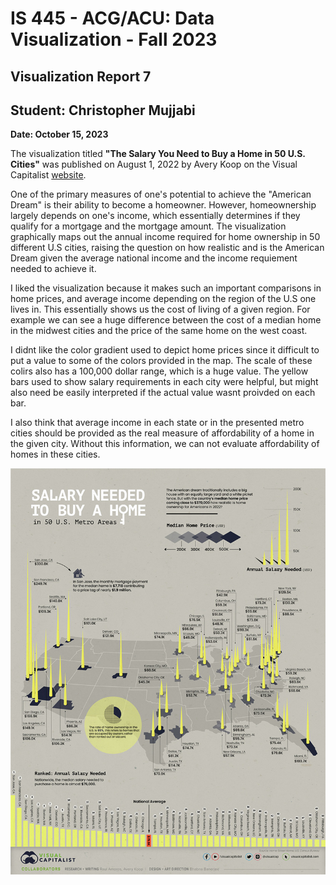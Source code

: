 IS 445 - ACG/ACU: Data Visualization - Fall 2023
===============================================
Visualization Report 7
-----------------------
Student: Christopher Mujjabi
----------------------------
**Date: October 15, 2023**

The visualization titled **"The Salary You Need to Buy a Home in 50 U.S. Cities"** was published on August 1, 2022 by Avery Koop on the Visual Capitalist [website](https://www.visualcapitalist.com/mapped-the-salary-you-need-to-buy-a-home-in-50-u-s-cities/). 

One of the primary measures of one's potential to achieve the "American Dream" is their ability to become a homeowner. However, homeownership largely depends on one's income, which essentially determines if they qualify for a mortgage and the mortgage amount. The visualization graphically maps out the annual income required for home ownership in 50 different U.S cities, raising the question on how realistic and is the American Dream given the average national income and the income requiement needed to achieve it. 

I liked the visualization because it makes such an important comparisons in home prices, and average income depending on the region of the U.S one lives in. This essentially shows us the cost of living of a given region. For example we can see a huge difference between the cost of a median home in the midwest cities and the price of the same home on the west coast. 

I didnt like the color gradient used to depict home prices since it difficult to put a value to some of the colors provided in the map. The scale of these colirs also has a 100,000 dollar range, which is a huge value. The yellow bars used to show salary requirements in each city were helpful, but might also need be easily interpreted if the actual value wasnt proivded on each bar. 

I also think that average income in each state or in the presented metro cities should be provided as the real measure of affordability of a home in the given city. Without this information, we can not evaluate affordability of homes in these cities. 

![Alt text](image-5.png)